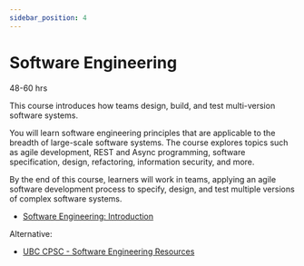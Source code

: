 ```yaml
---
sidebar_position: 4
---
```


# Software Engineering
48-60 hrs

This course introduces how teams design, build, and test multi-version software systems.

You will learn software engineering principles that are applicable to the breadth of large-scale software systems. The course explores topics such as agile development, REST and Async programming, software specification, design, refactoring, information security, and more.

By the end of this course, learners will work in teams, applying an agile software development process to specify, design, and test multiple versions of complex software systems.
- [Software Engineering: Introduction](https://www.edx.org/learn/software-engineering/university-of-british-columbia-software-engineering-introduction)

Alternative:
- [UBC CPSC - Software Engineering Resources](https://github.com/ubccpsc/310/blob/main/resources/README.md)
